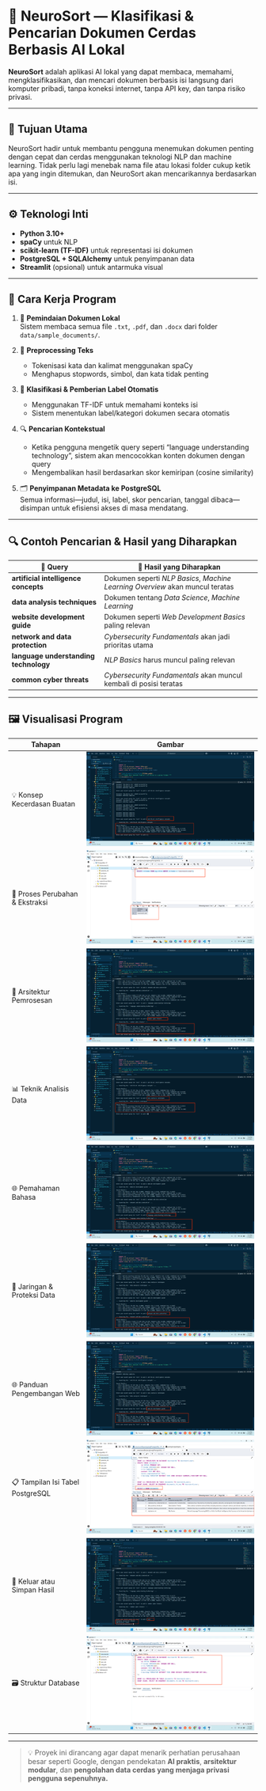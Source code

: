 # 🧠 NeuroSort — Klasifikasi & Pencarian Dokumen Cerdas Berbasis AI Lokal

**NeuroSort** adalah aplikasi AI lokal yang dapat membaca, memahami, mengklasifikasikan, dan mencari dokumen berbasis isi langsung dari komputer pribadi, tanpa koneksi internet, tanpa API key, dan tanpa risiko privasi.

---

## 🎯 Tujuan Utama

NeuroSort hadir untuk membantu pengguna menemukan dokumen penting dengan cepat dan cerdas menggunakan teknologi NLP dan machine learning.  Tidak perlu lagi menebak nama file atau lokasi folder cukup ketik apa yang ingin ditemukan, dan NeuroSort akan mencarikannya berdasarkan isi.

---

## ⚙️ Teknologi Inti

- **Python 3.10+**
- **spaCy** untuk NLP
- **scikit-learn (TF-IDF)** untuk representasi isi dokumen
- **PostgreSQL + SQLAlchemy** untuk penyimpanan data
- **Streamlit** (opsional) untuk antarmuka visual

---

## 🔄 Cara Kerja Program

1. 📂 **Pemindaian Dokumen Lokal**  
   Sistem membaca semua file `.txt`, `.pdf`, dan `.docx` dari folder `data/sample_documents/`.

2. 🧹 **Preprocessing Teks**  
   - Tokenisasi kata dan kalimat menggunakan spaCy  
   - Menghapus stopwords, simbol, dan kata tidak penting

3. 🧠 **Klasifikasi & Pemberian Label Otomatis**  
   - Menggunakan TF-IDF untuk memahami konteks isi  
   - Sistem menentukan label/kategori dokumen secara otomatis

4. 🔍 **Pencarian Kontekstual**  
   - Ketika pengguna mengetik query seperti “language understanding technology”, sistem akan mencocokkan konten dokumen dengan query  
   - Mengembalikan hasil berdasarkan skor kemiripan (cosine similarity)

5. 🗂️ **Penyimpanan Metadata ke PostgreSQL**  
   Semua informasi—judul, isi, label, skor pencarian, tanggal dibaca—disimpan untuk efisiensi akses di masa mendatang.

---

## 🔍 Contoh Pencarian & Hasil yang Diharapkan

| 💬 Query                          | 🔎 Hasil yang Diharapkan                                                                 |
|----------------------------------|------------------------------------------------------------------------------------------|
| **artificial intelligence concepts**  | Dokumen seperti *NLP Basics*, *Machine Learning Overview* akan muncul teratas            |
| **data analysis techniques**         | Dokumen tentang *Data Science*, *Machine Learning*                                       |
| **website development guide**       | Dokumen seperti *Web Development Basics* paling relevan                                  |
| **network and data protection**     | *Cybersecurity Fundamentals* akan jadi prioritas utama                                   |
| **language understanding technology** | *NLP Basics* harus muncul paling relevan                                                 |
| **common cyber threats**            | *Cybersecurity Fundamentals* akan muncul kembali di posisi teratas                       |

---

## 🖼️ Visualisasi Program

| Tahapan | Gambar |
|--------|--------|
| 💡 Konsep Kecerdasan Buatan | ![](image/ai%20concept.png) |
| 🔁 Proses Perubahan & Ekstraksi | ![](image/change.png) |
| 🧠 Arsitektur Pemrosesan | ![](image/common.png) |
| 📊 Teknik Analisis Data | ![](image/data%20analysis%20teknik.png) |
| 🌐 Pemahaman Bahasa | ![](image/languange%20understanding.png) |
| 🔐 Jaringan & Proteksi Data | ![](image/network%20dan%20data.png) |
| 🌐 Panduan Pengembangan Web | ![](image/website%20development%20guide.png) |
| 📋 Tampilan Isi Tabel PostgreSQL | ![](image/tampilan%20isi%20tabel%20document.png) |
| 🚪 Keluar atau Simpan Hasil | ![](image/exit.png) |
| 🗃️ Struktur Database | ![](image/databases.png) |

---

> 💡 Proyek ini dirancang agar dapat menarik perhatian perusahaan besar seperti Google, dengan pendekatan **AI praktis**, **arsitektur modular**, dan **pengolahan data cerdas yang menjaga privasi pengguna sepenuhnya.**

